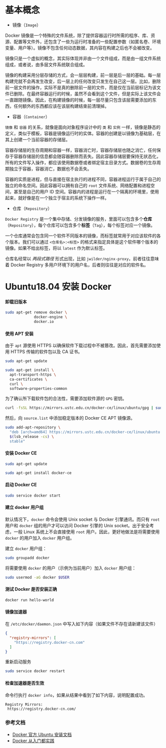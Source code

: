 # 基本概念

- 镜像（`Image`）

Docker 镜像是一个特殊的文件系统，除了提供容器运行时所需的程序、库、资源、配置等文件外，还包含了一些为运行时准备的一些配置参数（如匿名卷、环境变量、用户等）。镜像不包含任何动态数据，其内容在构建之后也不会被改变。

镜像只是一个虚拟的概念，其实际体现并非由一个文件组成，而是由一组文件系统组成，或者说，由多层文件系统联合组成。

镜像的构建采用分层存储的方式，会一层层构建，前一层是后一层的基础。每一层构建完就不会再发生改变，后一层上的任何改变只发生在自己这一层。比如，删除前一层文件的操作，实际不是真的删除前一层的文件，而是仅在当前层标记为该文件已删除。在最终容器运行的时候，虽然不会看到这个文件，但是实际上该文件会一直跟随镜像。因此，在构建镜像的时候，每一层尽量只包含该层需要添加的东西，任何额外的东西都应该在该层构建结束前清理掉。

- 容器（`Container`）

`镜像` 和 `容器` 的关系，就像是面向对象程序设计中的 `类` 和 `实例` 一样，镜像是静态的定义，类似于模板，容器是镜像运行时的实体。容器的创建是以镜像为基础层，在其上创建一个当前容器的存储层。

容器存储层的生存周期和容器一样，容器消亡时，容器存储层也随之消亡，任何保存于容器存储层的信息都会随容器删除而丢失。因此容器存储层要保持无状态化，所有的文件写入操作，都应该使用数据卷或者绑定宿主目录方式。数据卷的生存周期独立于容器，容器消亡，数据也不会丢失。

容器的实质是进程，但与直接在宿主执行的进程不同，容器进程运行于属于自己的独立的命名空间。因此容器可以拥有自己的 `root` 文件系统、网络配置和进程空间，甚至是自己的用户 ID 空间。容器内的进程是运行在一个隔离的环境里，使用起来，就好像是在一个独立于宿主的系统下操作一样。

- 仓库（`Repository`）

`Docker Registry` 是一个集中存储、分发镜像的服务，里面可以包含多个**仓库**（`Repository`），每个仓库可以包含多个**标签**（`Tag`），每个标签对应一个镜像。

一个仓库通常会包含同一个软件不同版本的镜像，而标签就常用于对应该软件的各个版本。我们可以通过 `<仓库名>:<标签>` 的格式来指定具体是这个软件哪个版本的镜像。如果不给出标签，将以 `latest` 作为默认标签。

仓库名经常以 *两段式路径* 形式出现，比如 `jwilder/nginx-proxy`，前者往往意味着 Docker Registry 多用户环境下的用户名，后者则往往是对应的软件名。

# Ubuntu18.04 安装 Docker

#### 卸载旧版本

```bash
sudo apt-get remove docker \
             docker-engine \
             docker.io
```

#### 使用 APT 安装

由于 `apt` 源使用 HTTPS 以确保软件下载过程中不被篡改。因此，首先需要添加使用 HTTPS 传输的软件包以及 CA 证书。

```bash
sudo apt-get update

sudo apt-get install \
  apt-transport-https \
  ca-certificates \
  curl \
  software-properties-common
```

为了确认所下载软件包的合法性，需要添加软件源的 `GPG` 密钥。

```bash
curl -fsSL https://mirrors.ustc.edu.cn/docker-ce/linux/ubuntu/gpg | sudo apt-key add -
```

然后，向 `source.list` 中添加稳定版本的 Docker CE APT 镜像源。

```bash
sudo add-apt-repository \
  "deb [arch=amd64] https://mirrors.ustc.edu.cn/docker-ce/linux/ubuntu \
  $(lsb_release -cs) \
  stable"
```

#### 安装 Docker CE

```bash
sudo apt-get update

sudo apt-get install docker-ce
```

#### 启动 Docker CE

```bash
sudo service docker start
```

#### 建立 docker 用户组

默认情况下，`docker` 命令会使用 Unix socket 与 Docker 引擎通讯。而只有 `root` 用户和 `docker` 组的用户才可以访问 Docker 引擎的 Unix socket。出于安全考虑，一般 Linux 系统上不会直接使用 `root` 用户。因此，更好地做法是将需要使用 `docker` 的用户加入 `docker` 用户组。

建立 `docker` 用户组：

```bash
sudo groupadd docker
```

将需要使用 `docker` 的用户（示例为当前用户）加入 `docker` 用户组：

```bash
sudo usermod -aG docker $USER
```

#### 测试 Docker 是否安装正确

```bash
docker run hello-world
```

#### 镜像加速器

在 `/etc/docker/daemon.json` 中写入如下内容（如果文件不存在请新建该文件）

```json
{
  "registry-mirrors": [
    "https://registry.docker-cn.com"
  ]
}
```

重新启动服务

```bash
sudo service docker restart
```

#### 检查加速器是否生效

命令行执行 `docker info`，如果从结果中看到了如下内容，说明配置成功。

```bash
Registry Mirrors:
 https://registry.docker-cn.com/
```

### 参考文档

- [Docker 官方 Ubuntu 安装文档](https://docs.docker.com/install/linux/docker-ce/ubuntu/)
- [Docker 从入门都实践](https://yeasy.gitbooks.io/docker_practice/install/ubuntu.html)